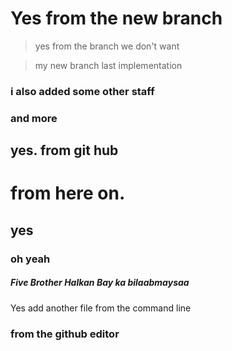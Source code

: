 # Yes from the new branch

> yes from the branch we don't want 

> my new branch last implementation 

### i also added some other staff
### and more
## yes. from git hub

# from here on.
## yes
### oh yeah

##### Five Brother Halkan Bay ka bilaabmaysaa

Yes add another file from the command line

### from the github editor

